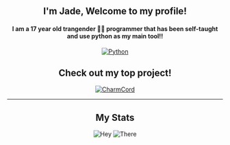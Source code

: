 <div align=center>

## I'm Jade, Welcome to my profile!

#### I am a 17 year old trangender 🏳️‍⚧️ programmer that has been self-taught and use python as my main tool!!
[![Python](https://img.shields.io/badge/-Python-141414?style=flat&logo=python)](https://www.python.org/)


## Check out my top project!
[![CharmCord](https://github-readme-stats.vercel.app/api/pin/?username=LilbabxJJ-1&repo=CharmCord&theme=tokyonight&hide_border=true&border_radius=6&icon_color=ffa8fb)](https://github.com/LilbabxJJ-1/CharmCord)

<div align=left>

---
  
<div align=center>
  
## My Stats
  
![Hey](https://github-readme-stats.vercel.app/api?username=LilbabxJJ-1&theme=tokyonight)
![There](https://streak-stats.demolab.com/?user=LilbabxJJ-1)
<div align=left>
